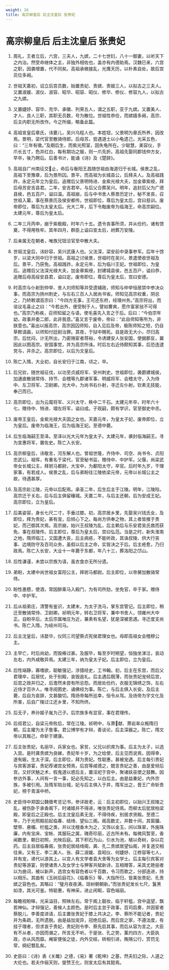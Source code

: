 ```yaml
---
weight: 16
title: 高宗柳皇后 后主沈皇后 张贵妃
---
```


# 高宗柳皇后 后主沈皇后 张贵妃

1. <span id="高宗柳皇后_后主沈皇后_张贵妃-1"></span>
周礼，王者立后，六宫，三夫人，九嫔，二十七世妇，八十一御妻，以听天下之内治。然受命继体之主，非独外相佐也，盖亦有内德助焉。汉魏已来，六宫之职，因袭增置，代不同矣。高祖承微接乱，光膺天历，以朴素自处，故后宫员位多阙。

2. <span id="高宗柳皇后_后主沈皇后_张贵妃-2"></span>
世祖天嘉初，诏立后宫员数，始置贵妃、贵嫔、贵姬三人，以拟古之三夫人。又置淑媛、淑仪、淑容、昭华、昭容、昭仪、修华、修仪、修容九人，以拟古之九嫔。

3. <span id="高宗柳皇后_后主沈皇后_张贵妃-3"></span>
又置婕妤、容华、充华、承徽、列荣五人，谓之五职，亚于九嫔。又置美人、才人、良人三职，其职无员数，号为散位。世祖性恭俭，而嫔嫱多阙，高宗、后主内职无所改作。今之所缀，略备此篇。

4. <span id="高宗柳皇后_后主沈皇后_张贵妃-4"></span>
高祖宣皇后章氏，讳要儿，吴兴乌程人也。本姓钮，父景明为章氏所养，因改焉。景明，梁代官至散骑侍郎。后母苏，尝遇道士以小龟遗己，光采五色，曰：“三年有徵。”及期后生，而紫光照室，因失龟所在。少聪慧，美容仪，手爪长五寸，色并红白，每有期功之服，则一爪先折。高祖先娶同郡钱仲方女，早卒，後乃聘后。后善书计，能诵《诗》及《楚辞》。

5. <span id="高宗柳皇后_后主沈皇后_张贵妃-5"></span>
高祖自广州南征交止，命后与衡阳王昌随世祖由海道归于长城。侯景之乱，高祖下至豫章，后为景所囚。景平，而高祖为长城县公，后拜夫人。及高祖践祚，永定元年立为皇后。追赠后父景明特进、金紫光禄大夫，加金章紫绶，拜后母苏安吉县君。二年，安吉君卒，与后父合葬吴兴。明年，追封后父为广德县侯，邑五百户，谥曰温。高祖崩，后与中书舍人蔡景历定计，秘不发丧，召世祖入纂，事在蔡景历及侯安都传。世祖即位，尊后为皇太后，宫曰慈训。废帝即位，尊后为太皇太后。光大二年，后下令黜废帝为临海王，命高宗嗣位。太建元年，尊后为皇太后。

6. <span id="高宗柳皇后_后主沈皇后_张贵妃-6"></span>
二年三月丙申，崩于紫极殿，时年六十五。遗令丧事所须，并从俭约，诸有馈奠，不得用牲牢。其年四月，群臣上谥曰宣太后，祔葬万安陵。

7. <span id="高宗柳皇后_后主沈皇后_张贵妃-7"></span>
后亲属无在朝者，唯族兄钮洽官至中散大夫。

8. <span id="高宗柳皇后_后主沈皇后_张贵妃-8"></span>
世祖沈皇后，讳妙容，吴兴武康人也。父法深，梁安前中录事参军。后年十馀岁，以梁大同中归于世祖。高祖之讨侯景，世祖时在吴兴，景遣使收世祖及后。景平，乃获免。高祖践祚，永定元年，后为临川王妃。世祖即位，为皇后。追赠后父法深光禄大夫，加金章紫绶，封建城县侯，邑五百户，谥曰恭，追赠后母高绥安县君，谥曰定。废帝即位，尊后为皇太后，宫曰安德。

9. <span id="高宗柳皇后_后主沈皇后_张贵妃-9"></span>
时高宗与仆射到仲举、舍人刘师知等并受遗辅政，师知与仲举恒居禁中参决众事，而高宗为扬州刺史，与左右三百人入居尚书省。师知见高宗权重，阴忌之，乃矫敕谓高宗曰：“今四方无事，王可还东府，经理州务。”高宗将出，而谘议毛喜止之曰：“今若出外，便受制于人，譬如曹爽，愿作富家翁不可得也。”高宗乃称疾，召师知留之与语，使毛喜先入言之于后。后曰：“今伯宗年幼，政事并委二郎，此非我意。”喜又言于废帝，帝曰：“此自师知等所为，非朕意也。”喜出以报高宗，高宗因囚师知，自入见后及帝，极陈师知之短，仍自草敕请画，以师知付廷尉治罪。其夜，于狱中赐死。自是政无大小，尽归高宗。后忧闷，计无所出，乃密赂宦者蒋裕，令诱建安人张安国，使据郡反，冀因此以图高宗。安国事觉，并为高宗所诛。时后左右近侍颇知其事，后恐连逮党与，并杀之。高宗即位，以后为文皇后。

10. <span id="高宗柳皇后_后主沈皇后_张贵妃-10"></span>
陈亡入隋，大业初，自长安归于江南，顷之，卒。

11. <span id="高宗柳皇后_后主沈皇后_张贵妃-11"></span>
后兄钦，随世祖征伐，以功至贞威将军、安州刺史。世祖即位，袭爵建城侯，加通直散骑常侍、持节、会稽等九郡诸军事、明威将军、会稽太守，入为侍中、左卫将军、卫尉卿。光大中，为尚书右仆射，寻迁左仆射。钦素无技能，奉己而已。

12. <span id="高宗柳皇后_后主沈皇后_张贵妃-12"></span>
高宗即位，出为云麾将军、义兴太守，秩中二千石。太建元年卒，时年六十七，赠侍中、特进、翊左将军，谥曰成。子观嗣，颇有学识，官至御史中丞。

13. <span id="高宗柳皇后_后主沈皇后_张贵妃-13"></span>
废帝王皇后，金紫光禄大夫固之女也。天嘉元年，为皇太子妃，废帝即位，立为皇后。废帝为临海王，后为临海王妃。至德中薨。

14. <span id="高宗柳皇后_后主沈皇后_张贵妃-14"></span>
后生临海嗣王至泽。至泽以光大元年为皇太子。太建元年，袭封临海嗣王。寻为宣惠将军，置佐史。陈亡入长安。

15. <span id="高宗柳皇后_后主沈皇后_张贵妃-15"></span>
高宗柳皇后，讳敬言，河东解人也。曾祖世隆，齐侍中、司空、尚书令、贞阳忠武公。祖恽，有重名于梁代，官至秘书监，赠侍中、中护军。父偃，尚梁武帝女长城公主，拜驸马都尉，大宝中，为鄱阳太守，卒官。后时年九岁，干理家事，有若成人。侯景之乱，后与弟盼往江陵依梁元帝，元帝以长城公主之故，待遇甚厚。

16. <span id="高宗柳皇后_后主沈皇后_张贵妃-16"></span>
及高宗赴江陵，元帝以后配焉。承圣二年，后生后主于江陵。明年，江陵陷，高宗迁于关右，后与后主俱留穰城。天嘉二年，与后主还朝，后为安成王妃。高宗即位，立为皇后。

17. <span id="高宗柳皇后_后主沈皇后_张贵妃-17"></span>
后美姿容，身长七尺二寸，手垂过膝。初，高宗居乡里，先娶吴兴钱氏女，及即位，拜为贵妃，甚有宠，后倾心下之。每尚方供奉之物，其上者皆推于贵妃，而己御其次焉。高宗崩，始兴王叔陵为乱，后主赖后与乐安君吴氏救而获免，事在叔陵传。后主即位，尊后为皇太后，宫曰弘范。当是之时，新失淮南之地，隋师临江，又国遭大丧，后主病疮，不能听政，其诛叔陵、供大行丧事、边境防守及百司众务，虽假以后主之命，实皆决之于后。后主疮愈，乃归政焉。陈亡入长安，大业十一年薨于东都，年八十三，葬洛阳之邙山。

18. <span id="高宗柳皇后_后主沈皇后_张贵妃-18"></span>
后性谦谨，未尝以宗族为请，虽衣食亦无所分遗。

19. <span id="高宗柳皇后_后主沈皇后_张贵妃-19"></span>
弟盼，太建中尚世祖女富阳公主，拜驸马都尉。后主即位，以帝舅加散骑常侍。

20. <span id="高宗柳皇后_后主沈皇后_张贵妃-20"></span>
盼性愚戆，使酒，常因醉乘马入殿门，为有司所劾，坐免官，卒于家。赠侍中、中护军。

21. <span id="高宗柳皇后_后主沈皇后_张贵妃-21"></span>
后从祖弟庄，清警有鉴识，太建末，为太子洗马，掌东宫管记。后主即位，稍迁至散骑常侍、卫尉卿。祯明元年，转右卫将军，兼中书舍人，领雍州大中正。自盼卒后，太后宗属唯庄为近，兼素有名望，犹是深被恩遇。寻迁度支尚书。陈亡入隋，为岐州司马。

22. <span id="高宗柳皇后_后主沈皇后_张贵妃-22"></span>
后主沈皇后，讳婺华，仪同三司望蔡贞宪侯君理女也。母即高祖女会稽穆公主。

23. <span id="高宗柳皇后_后主沈皇后_张贵妃-23"></span>
主早亡，时后尚幼，而毁瘠过甚。及服毕，每至岁时朔望，恒独坐涕泣，哀动左右，内外咸敬异焉。太建三年，纳为皇太子妃。后主即位，立为皇后。

24. <span id="高宗柳皇后_后主沈皇后_张贵妃-24"></span>
后性端静，寡嗜欲，聪敏强记，涉猎经史，工书翰。初，后主在东宫，而后父君理卒，后居忧，处于别殿，哀毁逾礼。后主遇后既薄，而张贵妃宠倾后宫，后宫之政并归之，后澹然未尝有所忌怨。而居处俭约，衣服无锦绣之饰，左右近侍才百许人，唯寻阅图史、诵佛经为事。陈亡，与后主俱入长安。及后主薨，后自为哀辞，文甚酸切。隋炀帝每所巡幸，恒令从驾。及炀帝为宇文化及所害，后自广陵过江还乡里，不知所终。

25. <span id="高宗柳皇后_后主沈皇后_张贵妃-25"></span>
后无子，养孙姬子胤为己子。后宗族多有显官，事在君理传。

26. <span id="高宗柳皇后_后主沈皇后_张贵妃-26"></span>
后叔君公，自梁元帝败后，常在江陵。祯明中，与萧献、萧岩率众叛隋归朝，后主擢为太子詹事。君公博学有才辩，善谈论，后主深器之。陈亡，隋文帝以其叛己，命斩于建康。

27. <span id="高宗柳皇后_后主沈皇后_张贵妃-27"></span>
后主张贵妃，名丽华，兵家女也。家贫，父兄以织席为事。后主为太子，以选入宫。是时龚贵嫔为良娣，贵妃年十岁，为之给使，后主见而说焉，因得幸，遂有娠，生太子深。后主即位，拜为贵妃。性聪惠，甚被宠遇。后主每引贵妃与宾客游宴，贵妃荐诸宫女预焉，后宫等咸德之，兢言贵妃之善，由是爱倾后宫。又好厌魅之术，假鬼道以惑后主，置淫祀于宫中，聚诸妖巫使之鼓舞。因参访外事，人间有一言一事，妃必先知之，以白后主。由是益重妃，内外宗族，多被引用。及隋军陷台城，妃与后主俱入于井，隋军出之，晋王广命斩贵妃，榜于青溪中桥。

28. <span id="高宗柳皇后_后主沈皇后_张贵妃-28"></span>
史臣侍中郑国公魏徵考览记书，参详故老，云：后主初即位，以始兴王叔陵之乱，被伤卧于承香阁下，时诸姬并不得进，唯张贵妃侍焉。而柳太后犹居柏梁殿，即皇后之正殿也。后主沈皇后素无宠，不得侍疾，别居求贤殿。至德二年，乃于光照殿前起临春、结绮、望仙三阁。阁高数丈，并数十间，其窗牖、壁带、悬楣、栏槛之类，并以沈檀香木为之，又饰以金玉，间以珠翠，外施珠廉，内有宝床、宝帐、其服玩之属，瑰奇珍丽，近古所未有。每微风暂至，香闻数里，朝日初照，光映后庭。其下积石为山，引水为池，植以奇树，杂以花药。后主自居临春阁，张贵妃居结绮阁，龚、孔二贵嫔居望仙阁，并复道交相往来。又有王、李二美人、张、薛二淑媛、袁昭仪、何婕妤、江修容等七人，并有宠，递代以游其上。以宫人有文学者袁大舍等为女学士。后主每引宾客对贵妃等游宴，则使诸贵人及女学士与狎客共赋新诗，互相赠答，采其尤艳丽者以为曲词，被以新声，选宫女有容色者以千百数，令习而歌之，分部迭进，持以相乐。其曲有《玉树后庭花》、《临春乐》等，大指所归，皆美张贵妃、孔贵嫔之容色也。其略曰：“璧月夜夜满，琼树朝朝新。”而张贵妃发长七尺，鬒黑如漆，其光可鉴。特聪惠，有神采，进止闲暇，容色端丽。

29. <span id="高宗柳皇后_后主沈皇后_张贵妃-29"></span>
每瞻视盼睐，光采溢目，照映左右。常于阁上靓妆，临于轩槛，宫中遥望，飘若神仙。才辩强记，善候人主颜色。是时后主怠于政事，百司启奏，并因宦者蔡脱儿、李善度进请，后主置张贵妃于膝上共决之。李、蔡所不能记者，贵妃并为条疏，无所遗脱。由是益加宠异，冠绝后庭。而后宫之家，不遵法度，有挂于理者，但求哀于贵妃，贵妃则令李、蔡先启其事，而后从容为言之。大臣有不从者，亦因而谮之，所言无不听。于是张、孔之势，薰灼四方，大臣执政，亦从风而靡。阉宦便佞之徒，内外交结，转相引进，贿赂公行，赏罚无常，纲纪瞀乱矣。

30. <span id="高宗柳皇后_后主沈皇后_张贵妃-30"></span>
史臣曰：《诗》表《关雎》之德，《易》著《乾坤》之基，然夫妇之际，人道之大伦也。若夫作俪天则，燮赞王化，则宣太后有其懿焉。
